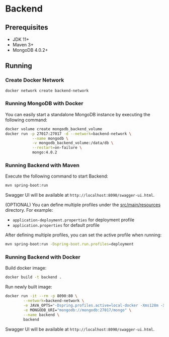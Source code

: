 #  **Backend**

## Prerequisites

- JDK 11+
- Maven 3+
- MongoDB 4.0.2+

## Running

### Create Docker Network

```bash
docker network create backend-network
```

### Running MongoDB with Docker
You can easily start a standalone MongoDB instance by executing the following command:

```bash
docker volume create mongodb_backend_volume
docker run -p 27017:27017 -d --network=backend-network \
            --name mongodb \
            -v mongodb_backend_volume:/data/db \
            --restart=on-failure \
            mongo:4.0.2
```

### Running Backend with Maven
Execute the following command to start Backend:

```bash
mvn spring-boot:run
```

Swagger UI will be available at `http://localhost:8090/swagger-ui.html`. 

(OPTIONAL) You can define multiple profiles under the [src/main/resources](./src/main/resources) directory. For example:
  - `application-deployment.properties` for deployment profile
  - `application.properties` for default profile

After defining multiple profiles, you can set the active profile when running:

```bash
mvn spring-boot:run -Dspring-boot.run.profiles=deployment
```

### Running Backend with Docker
Build docker image:

```bash
docker build -t backend .
```

Run newly built image:

```bash
docker run -it --rm -p 8090:80 \
        --network=backend-network \
        -e JAVA_OPTS="-Dspring.profiles.active=local-docker -Xms128m -Xmx256m" \
        -e MONGODB_URI="mongodb://mongodb:27017/mongo" \
        --name backend \
        backend
```

Swagger UI will be available at `http://localhost:8090/swagger-ui.html`. 
